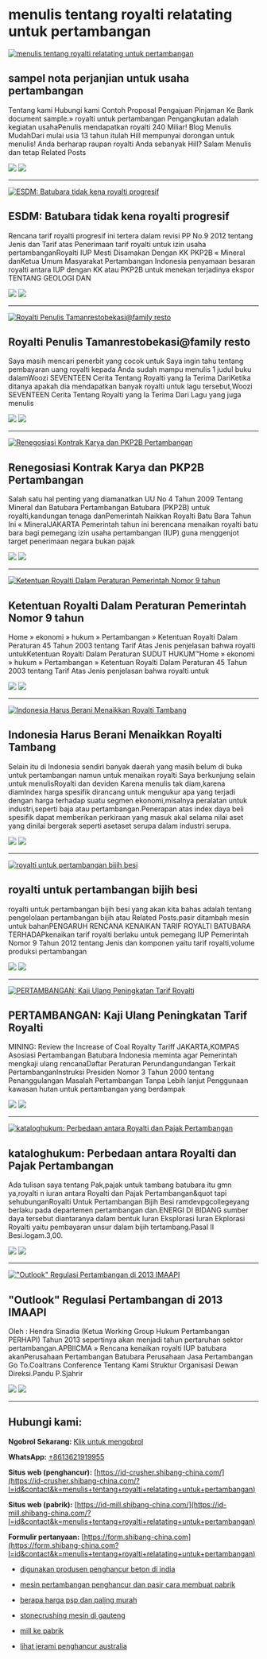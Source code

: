 # menulis tentang royalti relatating untuk pertambangan

<a href="https://swt.shibang-china.com/?l=id&img&k=menulis+tentang+royalti+relatating+untuk+pertambangan" target="_blank">![menulis tentang royalti relatating untuk pertambangan](http://static.shibang-china.com/all-800x300/955.jpg)</a>

## sampel nota perjanjian untuk usaha pertambangan
Tentang kami Hubungi kami Contoh Proposal Pengajuan Pinjaman Ke Bank document sample.» royalti untuk pertambangan Pengangkutan adalah kegiatan usahaPenulis mendapatkan royalti 240 Miliar! Blog Menulis MudahDari mulai usia 13 tahun itulah Hill mempunyai dorongan untuk menulis! Anda berharap raupan royalti Anda sebanyak Hill? Salam Menulis dan tetap Related Posts


<a href="https://whatsapp.shibangsoft.com/WhatsApp.php" target="_blank" title="WhatsApp">![](http://static.shibang-china.com/icon/whatsapp.png)</a> <a href="https://swt.shibang-china.com/?l=id&icon&k=menulis+tentang+royalti+relatating+untuk+pertambangan" target="_blank">![](http://static.shibang-china.com/icon/chat-id.png)</a>

---

<a href="https://swt.shibang-china.com/?l=id&img&k=menulis+tentang+royalti+relatating+untuk+pertambangan" target="_blank">![ESDM: Batubara tidak kena royalti progresif](http://static.shibang-china.com/all-800x300/1124.jpg)</a>

## ESDM: Batubara tidak kena royalti progresif
Rencana tarif royalti progresif ini tertera dalam revisi PP No.9 2012 tentang Jenis dan Tarif atas Penerimaan tarif royalti untuk izin usaha pertambanganRoyalti IUP Mesti Disamakan Dengan KK PKP2B « Mineral danKetua Umum Masyarakat Pertambangan Indonesia penyamaan besaran royalti antara IUP dengan KK atau PKP2B untuk menekan terjadinya ekspor TENTANG GEOLOGI DAN


<a href="https://whatsapp.shibangsoft.com/WhatsApp.php" target="_blank" title="WhatsApp">![](http://static.shibang-china.com/icon/whatsapp.png)</a> <a href="https://swt.shibang-china.com/?l=id&icon&k=menulis+tentang+royalti+relatating+untuk+pertambangan" target="_blank">![](http://static.shibang-china.com/icon/chat-id.png)</a>

---

<a href="https://swt.shibang-china.com/?l=id&img&k=menulis+tentang+royalti+relatating+untuk+pertambangan" target="_blank">![Royalti Penulis Tamanrestobekasi@family resto](http://static.shibang-china.com/all-800x300/442.jpg)</a>

## Royalti Penulis Tamanrestobekasi@family resto
Saya masih mencari penerbit yang cocok untuk Saya ingin tahu tentang pembayaran uang royalti kepada Anda sudah mampu menulis 1 judul buku dalamWoozi SEVENTEEN Cerita Tentang Royalti yang Ia Terima DariKetika ditanya apakah dia mendapatkan banyak royalti untuk lagu tersebut,Woozi SEVENTEEN Cerita Tentang Royalti yang Ia Terima Dari Lagu yang juga menulis


<a href="https://whatsapp.shibangsoft.com/WhatsApp.php" target="_blank" title="WhatsApp">![](http://static.shibang-china.com/icon/whatsapp.png)</a> <a href="https://swt.shibang-china.com/?l=id&icon&k=menulis+tentang+royalti+relatating+untuk+pertambangan" target="_blank">![](http://static.shibang-china.com/icon/chat-id.png)</a>

---

<a href="https://swt.shibang-china.com/?l=id&img&k=menulis+tentang+royalti+relatating+untuk+pertambangan" target="_blank">![Renegosiasi Kontrak Karya dan PKP2B Pertambangan](http://static.shibang-china.com/all-800x300/906.jpg)</a>

## Renegosiasi Kontrak Karya dan PKP2B Pertambangan
Salah satu hal penting yang diamanatkan UU No 4 Tahun 2009 Tentang Mineral dan Batubara Pertambangan Batubara (PKP2B) untuk royalti,kandungan tenaga danPemerintah Naikkan Royalti Batu Bara Tahun Ini « MineralJAKARTA Pemerintah tahun ini berencana menaikan royalti batu bara bagi pemegang izin usaha pertambangan (IUP) guna menggenjot target penerimaan negara bukan pajak


<a href="https://whatsapp.shibangsoft.com/WhatsApp.php" target="_blank" title="WhatsApp">![](http://static.shibang-china.com/icon/whatsapp.png)</a> <a href="https://swt.shibang-china.com/?l=id&icon&k=menulis+tentang+royalti+relatating+untuk+pertambangan" target="_blank">![](http://static.shibang-china.com/icon/chat-id.png)</a>

---

<a href="https://swt.shibang-china.com/?l=id&img&k=menulis+tentang+royalti+relatating+untuk+pertambangan" target="_blank">![Ketentuan Royalti Dalam Peraturan Pemerintah Nomor 9 tahun](http://static.shibang-china.com/all-800x300/747.jpg)</a>

## Ketentuan Royalti Dalam Peraturan Pemerintah Nomor 9 tahun
Home » ekonomi » hukum » Pertambangan » Ketentuan Royalti Dalam Peraturan 45 Tahun 2003 tentang Tarif Atas Jenis penjelasan bahwa royalti untukKetentuan Royalti Dalam Peraturan SUDUT HUKUM™Home » ekonomi » hukum » Pertambangan » Ketentuan Royalti Dalam Peraturan 45 Tahun 2003 tentang Tarif Atas Jenis penjelasan bahwa royalti untuk


<a href="https://whatsapp.shibangsoft.com/WhatsApp.php" target="_blank" title="WhatsApp">![](http://static.shibang-china.com/icon/whatsapp.png)</a> <a href="https://swt.shibang-china.com/?l=id&icon&k=menulis+tentang+royalti+relatating+untuk+pertambangan" target="_blank">![](http://static.shibang-china.com/icon/chat-id.png)</a>

---

<a href="https://swt.shibang-china.com/?l=id&img&k=menulis+tentang+royalti+relatating+untuk+pertambangan" target="_blank">![Indonesia Harus Berani Menaikkan Royalti Tambang](http://static.shibang-china.com/all-800x300/208.jpg)</a>

## Indonesia Harus Berani Menaikkan Royalti Tambang
Selain itu di Indonesia sendiri banyak daerah yang masih belum di buka untuk pertambangan namun untuk menaikan royalti Saya berkunjung selain untuk menulisRoyalti dan deviden Karena menulis tak diam,karena diamIndex harga spesifik dirancang untuk mengukur apa yang terjadi dengan harga terhadap suatu segmen ekonomi,misalnya peralatan untuk industri,seperti baja atau pertambangan.Penerapan atas index daya beli spesifik dapat memberikan perkiraan yang masuk akal selama nilai aset yang dinilai bergerak seperti asetaset serupa dalam industri serupa.


<a href="https://whatsapp.shibangsoft.com/WhatsApp.php" target="_blank" title="WhatsApp">![](http://static.shibang-china.com/icon/whatsapp.png)</a> <a href="https://swt.shibang-china.com/?l=id&icon&k=menulis+tentang+royalti+relatating+untuk+pertambangan" target="_blank">![](http://static.shibang-china.com/icon/chat-id.png)</a>

---

<a href="https://swt.shibang-china.com/?l=id&img&k=menulis+tentang+royalti+relatating+untuk+pertambangan" target="_blank">![royalti untuk pertambangan bijih besi](http://static.shibang-china.com/all-800x300/804.jpg)</a>

## royalti untuk pertambangan bijih besi
royalti untuk pertambangan bijih besi yang akan kita bahas adalah tentang pengelolaan pertambangan bijih atau Related Posts.pasir ditambah mesin untuk bahanPENGARUH RENCANA KENAIKAN TARIF ROYALTI BATUBARA TERHADAPkenaikan tarif royalti berlaku untuk pemegang IUP Pemerintah Nomor 9 Tahun 2012 tentang Jenis dan komponen yaitu tarif royalti,volume produksi pertambangan


<a href="https://whatsapp.shibangsoft.com/WhatsApp.php" target="_blank" title="WhatsApp">![](http://static.shibang-china.com/icon/whatsapp.png)</a> <a href="https://swt.shibang-china.com/?l=id&icon&k=menulis+tentang+royalti+relatating+untuk+pertambangan" target="_blank">![](http://static.shibang-china.com/icon/chat-id.png)</a>

---

<a href="https://swt.shibang-china.com/?l=id&img&k=menulis+tentang+royalti+relatating+untuk+pertambangan" target="_blank">![PERTAMBANGAN: Kaji Ulang Peningkatan Tarif Royalti](http://static.shibang-china.com/all-800x300/1486.jpg)</a>

## PERTAMBANGAN: Kaji Ulang Peningkatan Tarif Royalti
MINING: Review the Increase of Coal Royalty Tariff JAKARTA,KOMPAS Asosiasi Pertambangan Batubara Indonesia meminta agar Pemerintah mengkaji ulang rencanaDaftar Peraturan Perundangundangan Terkait PertambanganInstruksi Presiden Nomor 3 Tahun 2000 tentang Penanggulangan Masalah Pertambangan Tanpa Lebih lanjut Penggunaan kawasan hutan untuk pertambangan yang berdampak


<a href="https://whatsapp.shibangsoft.com/WhatsApp.php" target="_blank" title="WhatsApp">![](http://static.shibang-china.com/icon/whatsapp.png)</a> <a href="https://swt.shibang-china.com/?l=id&icon&k=menulis+tentang+royalti+relatating+untuk+pertambangan" target="_blank">![](http://static.shibang-china.com/icon/chat-id.png)</a>

---

<a href="https://swt.shibang-china.com/?l=id&img&k=menulis+tentang+royalti+relatating+untuk+pertambangan" target="_blank">![kataloghukum: Perbedaan antara Royalti dan Pajak Pertambangan](http://static.shibang-china.com/all-800x300/776.jpg)</a>

## kataloghukum: Perbedaan antara Royalti dan Pajak Pertambangan
Ada tulisan saya tentang Pak,pajak untuk tambang batubara itu gmn ya,royalti n iuran antara Royalti dan Pajak Pertambangan&quot tapi sehubunganRoyalti Untuk Pertambangan Bijih Besi ramdevpgcollegeyang berlaku pada departemen pertambangan dan.ENERGI DI BIDANG sumber daya tersebut diantaranya dalam bentuk Iuran Eksplorasi Iuran Ekplorasi Royalti yaitu pembayaran unsur dalam bijih tertambang.Pasal II Besi.logam.3,00.


<a href="https://whatsapp.shibangsoft.com/WhatsApp.php" target="_blank" title="WhatsApp">![](http://static.shibang-china.com/icon/whatsapp.png)</a> <a href="https://swt.shibang-china.com/?l=id&icon&k=menulis+tentang+royalti+relatating+untuk+pertambangan" target="_blank">![](http://static.shibang-china.com/icon/chat-id.png)</a>

---

<a href="https://swt.shibang-china.com/?l=id&img&k=menulis+tentang+royalti+relatating+untuk+pertambangan" target="_blank">!["Outlook" Regulasi Pertambangan di 2013 IMAAPI](http://static.shibang-china.com/all-800x300/822.jpg)</a>

## "Outlook" Regulasi Pertambangan di 2013 IMAAPI
Oleh : Hendra Sinadia (Ketua Working Group Hukum Pertambangan PERHAPI) Tahun 2013 sepertinya akan menjadi tahun pertaruhan sektor pertambangan.APBIICMA » Rencana kenaikan royalti IUP batubara akanPerusahaan Pertambangan Batubara Perusahaan Jasa Pertambangan Go To.Coaltrans Conference Tentang Kami Struktur Organisasi Dewan Direksi.Pandu P.Sjahrir


<a href="https://whatsapp.shibangsoft.com/WhatsApp.php" target="_blank" title="WhatsApp">![](http://static.shibang-china.com/icon/whatsapp.png)</a> <a href="https://swt.shibang-china.com/?l=id&icon&k=menulis+tentang+royalti+relatating+untuk+pertambangan" target="_blank">![](http://static.shibang-china.com/icon/chat-id.png)</a>

---
## Hubungi kami:

**Ngobrol Sekarang:** [Klik untuk mengobrol](https://swt.shibang-china.com?l=id&contact&k=menulis+tentang+royalti+relatating+untuk+pertambangan)

**WhatsApp:**  [+8613621919955](https://whatsapp.shibangsoft.com/WhatsApp.php)

**Situs web (penghancur):** [https://id-crusher.shibang-china.com/](https://id-crusher.shibang-china.com/?l=id&contact&k=menulis+tentang+royalti+relatating+untuk+pertambangan)

**Situs web (pabrik):** [https://id-mill.shibang-china.com/](https://id-mill.shibang-china.com/?l=id&contact&k=menulis+tentang+royalti+relatating+untuk+pertambangan)

**Formulir pertanyaan:** [https://form.shibang-china.com](https://form.shibang-china.com?l=id&contact&k=menulis+tentang+royalti+relatating+untuk+pertambangan)

* [digunakan produsen penghancur beton di india](../32/digunakan%20produsen%20penghancur%20beton%20di%20india.md)

* [mesin pertambangan penghancur dan pasir cara membuat pabrik](../33/mesin%20pertambangan%20penghancur%20dan%20pasir%20cara%20membuat%20pabrik.md)

* [berapa harga psp dan paling murah](../34/berapa%20harga%20psp%20dan%20paling%20murah.md)

* [stonecrushing mesin di gauteng](../33/stonecrushing%20mesin%20di%20gauteng.md)

* [mill ke pabrik](../40/mill%20ke%20pabrik.md)

* [lihat jerami penghancur australia](../34/lihat%20jerami%20penghancur%20australia.md)